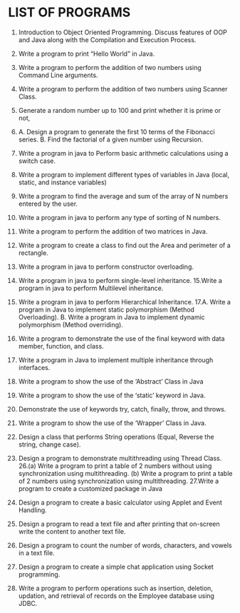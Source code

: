 # LIST OF PROGRAMS

1. Introduction to Object Oriented Programming. Discuss features of OOP
and Java along with the Compilation and Execution Process.
2. Write a program to print “Hello World” in Java.
3. Write a program to perform the addition of two numbers using Command
Line arguments.
4. Write a program to perform the addition of two numbers using Scanner
Class.
5. Generate a random number up to 100 and print whether it is prime or not,
6. A. Design a program to generate the first 10 terms of the Fibonacci series.
B. Find the factorial of a given number using Recursion.
7. Write a program in java to Perform basic arithmetic calculations using a
switch case.
8. Write a program to implement different types of variables in Java (local,
static, and instance variables)
9. Write a program to find the average and sum of the array of N numbers
entered by the user.
10. Write a program in java to perform any type of sorting of N numbers.
11. Write a program to perform the addition of two matrices in Java.
12. Write a program to create a class to find out the Area and perimeter of a
rectangle.
13. Write a program in java to perform constructor overloading.
14. Write a program in java to perform single-level inheritance.
15.Write a program in java to perform Multilevel inheritance.
16. Write a program in java to perform Hierarchical Inheritance.
17.A. Write a program in Java to implement static polymorphism (Method
Overloading).
B. Write a program in Java to implement dynamic polymorphism
(Method overriding).
18. Write a program to demonstrate the use of the final keyword with data
member, function, and class.
19. Write a program in Java to implement multiple inheritance through
interfaces.
20. Write a program to show the use of the ‘Abstract’ Class in Java
21. Write a program to show the use of the ‘static’ keyword in Java.

22. Demonstrate the use of keywords try, catch, finally, throw, and throws.
23. Write a program to show the use of the ‘Wrapper’ Class in Java.
24. Design a class that performs String operations (Equal, Reverse the string,
change case).
25. Design a program to demonstrate multithreading using Thread Class.
26.(a) Write a program to print a table of 2 numbers without using
synchronization using multithreading.
(b) Write a program to print a table of 2 numbers using synchronization
using multithreading.
27.Write a program to create a customized package in Java
28. Design a program to create a basic calculator using Applet and Event
Handling.
29. Design a program to read a text file and after printing that on-screen
write the content to another text file.
30. Design a program to count the number of words, characters, and vowels
in a text file.
31. Design a program to create a simple chat application using Socket
programming.
32. Write a program to perform operations such as insertion, deletion,
updation, and retrieval of records on the Employee database using JDBC.

